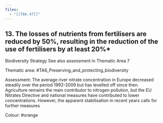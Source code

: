 ```yaml
---
files:
  - "[[TA6.47]]"
---
```

## 13. The losses of nutrients from fertilisers are reduced by 50%, resulting in the reduction of the use of fertilisers by at least 20%*
Biodiversity Strategy
See also assessment in Thematic Area 7

Thematic area: #TA6_Preserving_and_protecting_biodiversity

Assessment: The average river nitrate concentration in Europe decreased steadily over the period 1992-2009 but has levelled off since then. Agriculture remains the main contributor to nitrogen pollution, but the EU Nitrates Directive and national measures have contributed to lower concentrations. However, the apparent stabilisation in recent years calls for further measures

Colour: #orange